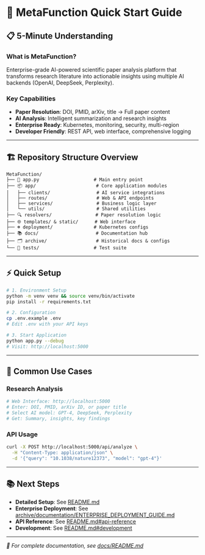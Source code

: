 # 🚀 MetaFunction Quick Start Guide

## 📋 **5-Minute Understanding**

### What is MetaFunction?
Enterprise-grade AI-powered scientific paper analysis platform that transforms research literature into actionable insights using multiple AI backends (OpenAI, DeepSeek, Perplexity).

### Key Capabilities
- **Paper Resolution**: DOI, PMID, arXiv, title → Full paper content
- **AI Analysis**: Intelligent summarization and research insights  
- **Enterprise Ready**: Kubernetes, monitoring, security, multi-region
- **Developer Friendly**: REST API, web interface, comprehensive logging

---

## 🏗️ **Repository Structure Overview**

```
MetaFunction/
├── 🚀 app.py                    # Main entry point
├── 📦 app/                      # Core application modules
│   ├── clients/                 # AI service integrations
│   ├── routes/                  # Web & API endpoints
│   ├── services/                # Business logic layer
│   └── utils/                   # Shared utilities
├── 🔍 resolvers/                # Paper resolution logic
├── 🌐 templates/ & static/      # Web interface
├── ☸️ deployment/               # Kubernetes configs
├── 📚 docs/                     # Documentation hub
├── 🗂️ archive/                  # Historical docs & configs
└── 🧪 tests/                    # Test suite
```

---

## ⚡ **Quick Setup**

```bash
# 1. Environment Setup
python -m venv venv && source venv/bin/activate
pip install -r requirements.txt

# 2. Configuration
cp .env.example .env
# Edit .env with your API keys

# 3. Start Application
python app.py --debug
# Visit: http://localhost:5000
```

---

## 🎯 **Common Use Cases**

### Research Analysis
```bash
# Web Interface: http://localhost:5000
# Enter: DOI, PMID, arXiv ID, or paper title
# Select AI model: GPT-4, DeepSeek, Perplexity
# Get: Summary, insights, key findings
```

### API Usage
```bash
curl -X POST http://localhost:5000/api/analyze \
  -H "Content-Type: application/json" \
  -d '{"query": "10.1038/nature12373", "model": "gpt-4"}'
```

---

## 📚 **Next Steps**

- **Detailed Setup**: See [README.md](../README.md)
- **Enterprise Deployment**: See [archive/documentation/ENTERPRISE_DEPLOYMENT_GUIDE.md](../archive/documentation/ENTERPRISE_DEPLOYMENT_GUIDE.md)  
- **API Reference**: See [README.md#api-reference](../README.md#-api-reference)
- **Development**: See [README.md#development](../README.md#-development)

---

*📝 For complete documentation, see [docs/README.md](README.md)*
